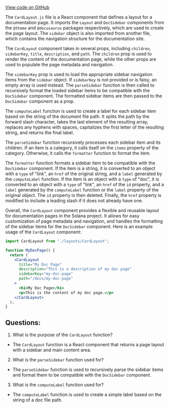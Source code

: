 [View code on GitHub](https://github.com/solana-labs/solana/blob/master/docs/layouts/CardLayout.js)

The `CardLayout.js` file is a React component that defines a layout for a documentation page. It imports the `Layout` and `DocSidebar` components from the `@theme` and `@docusaurus` packages respectively, which are used to create the page layout. The `sidebar` object is also imported from another file, which contains the navigation structure for the documentation site.

The `CardLayout` component takes in several props, including `children`, `sidebarKey`, `title`, `description`, and `path`. The `children` prop is used to render the content of the documentation page, while the other props are used to populate the page metadata and navigation.

The `sidebarKey` prop is used to load the appropriate sidebar navigation items from the `sidebar` object. If `sidebarKey` is not provided or is falsy, an empty array is used instead. The `parseSidebar` function is then called to recursively format the loaded sidebar items to be compatible with the `DocSidebar` component. The formatted sidebar items are then passed to the `DocSidebar` component as a prop.

The `computeLabel` function is used to create a label for each sidebar item based on the string of the document file path. It splits the path by the forward slash character, takes the last element of the resulting array, replaces any hyphens with spaces, capitalizes the first letter of the resulting string, and returns the final label.

The `parseSidebar` function recursively processes each sidebar item and its children. If an item is a category, it calls itself on the `items` property of the category. Otherwise, it calls the `formatter` function to format the item.

The `formatter` function formats a sidebar item to be compatible with the `DocSidebar` component. If the item is a string, it is converted to an object with a `type` of "link", an `href` of the original string, and a `label` generated by the `computeLabel` function. If the item is an object with a `type` of "doc", it is converted to an object with a `type` of "link", an `href` of the `id` property, and a `label` generated by the `computeLabel` function or the `label` property of the original object. The `id` property is then deleted. Finally, the `href` property is modified to include a leading slash if it does not already have one.

Overall, the `CardLayout` component provides a flexible and reusable layout for documentation pages in the Solana project. It allows for easy customization of page metadata and navigation, and handles the formatting of the sidebar items for the `DocSidebar` component. Here is an example usage of the `CardLayout` component:

```jsx
import CardLayout from "./layouts/CardLayout";

function MyDocPage() {
  return (
    <CardLayout
      title="My Doc Page"
      description="This is a description of my doc page"
      sidebarKey="my-doc-page"
      path="/docs/my-doc-page"
    >
      <h1>My Doc Page</h1>
      <p>This is the content of my doc page.</p>
    </CardLayout>
  );
}
```
## Questions: 
 1. What is the purpose of the `CardLayout` function?
- The `CardLayout` function is a React component that returns a page layout with a sidebar and main content area.

2. What is the `parseSidebar` function used for?
- The `parseSidebar` function is used to recursively parse the sidebar items and format them to be compatible with the `DocSidebar` component.

3. What is the `computeLabel` function used for?
- The `computeLabel` function is used to create a simple label based on the string of a doc file path.